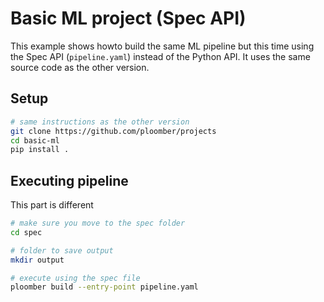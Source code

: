 # Basic ML project (Spec API)

This example shows howto build the same ML pipeline but this time using the
Spec API (`pipeline.yaml`) instead of the Python API. It uses the same source
code as the other version.

## Setup

```bash
# same instructions as the other version
git clone https://github.com/ploomber/projects
cd basic-ml
pip install .
```

## Executing pipeline

This part is different

```bash
# make sure you move to the spec folder
cd spec

# folder to save output
mkdir output

# execute using the spec file
ploomber build --entry-point pipeline.yaml
```
